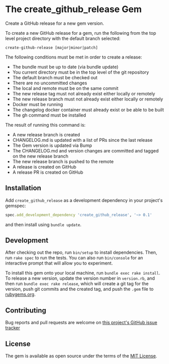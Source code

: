 # The create_github_release Gem

Create a GitHub release for a new gem version.

To create a new GitHub release for a gem, run the following from the top level
project directory with the default branch selected:

```shell
create-github-release [major|minor|patch]
```

The following conditions must be met in order to create a release:

* The bundle must be up to date (via bundle update)
* You current directory must be in the top level of the git repository
* The default branch must be checked out
* There are no uncommitted changes
* The local and remote must be on the same commit
* The new release tag must not already exist either locally or remotely
* The new release branch must not already exist either locally or remotely
* Docker must be running
* The changelog docker container must already exist or be able to be built
* The gh command must be installed

The result of running this command is:
* A new release branch is created
* CHANGELOG.md is updated with a list of PRs since the last release
* The Gem version is updated via Bump
* The CHANGELOG.md and version changes are committed and tagged on the new release branch
* The new release branch is pushed to the remote
* A release is created on GitHub
* A release PR is created on GitHub

## Installation

Add `create_github_release` as a development dependency in your project's gemspec:

```ruby
spec.add_development_dependency 'create_github_release', '~> 0.1'
```

and then install using `bundle update`.

## Development

After checking out the repo, run `bin/setup` to install dependencies. Then, run
`rake spec` to run the tests. You can also run `bin/console` for an interactive
prompt that will allow you to experiment.

To install this gem onto your local machine, run `bundle exec rake install`. To
release a new version, update the version number in `version.rb`, and then run
`bundle exec rake release`, which will create a git tag for the version, push git
commits and the created tag, and push the `.gem` file to
[rubygems.org](https://rubygems.org).

## Contributing

Bug reports and pull requests are welcome on
[this project's GitHub issue tracker](https://github.com/main-branch/create_github_release)

## License

The gem is available as open source under the terms of the
[MIT License](https://github.com/main-branch/create_github_release/blob/main/LICENSE.txt).
